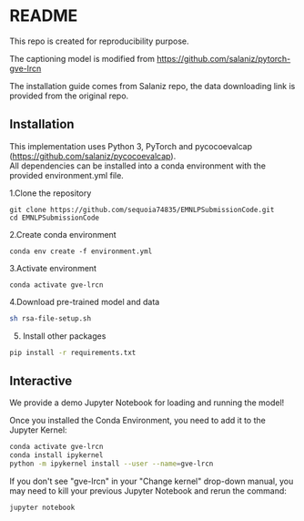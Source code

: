 # README

This repo is created for reproducibility purpose.

The captioning model is modified from https://github.com/salaniz/pytorch-gve-lrcn

The installation guide comes from Salaniz repo, the data downloading link is provided from the original repo. 

## Installation
This implementation uses Python 3, PyTorch and pycocoevalcap (https://github.com/salaniz/pycocoevalcap).  
All dependencies can be installed into a conda environment with the provided environment.yml file.

1.Clone the repository
```shell
git clone https://github.com/sequoia74835/EMNLPSubmissionCode.git
cd EMNLPSubmissionCode
```
2.Create conda environment
```shell
conda env create -f environment.yml
```
3.Activate environment
```shell
conda activate gve-lrcn
```

4.Download pre-trained model and data
```bash
sh rsa-file-setup.sh 
```

5. Install other packages

```bash
pip install -r requirements.txt
```

## Interactive

We provide a demo Jupyter Notebook for loading and running the model!

Once you installed the Conda Environment, you need to add it to the Jupyter Kernel:

```bash
conda activate gve-lrcn
conda install ipykernel
python -m ipykernel install --user --name=gve-lrcn
```

If you don't see "gve-lrcn" in your "Change kernel" drop-down manual, you may need to kill your previous Jupyter Notebook and rerun the command:

```bash
jupyter notebook
```